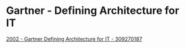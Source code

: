 # Gartner - Defining Architecture for IT

[2002 - Gartner Defining Architecture for IT - 309270187](https://www.gartner.com/document/366198?ref=solrAll&refval=309270187)
